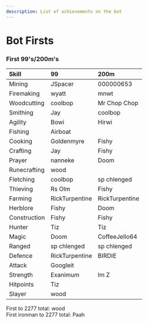 ```yaml
---
description: List of achievements on the bot
---
```


# Bot Firsts

### First 99's/200m's

| Skill | 99 | 200m |
| :--- | :--- | :--- |
| Mining | JSpacer |  000000653 |
| Firemaking | wyatt | mnwt |
| Woodcutting | coolbop | Mr Chop Chop |
| Smithing | Jay | coolbop |
| Agility | Bowi | Hirwi |
| Fishing | Airboat |  |
| Cooking | Goldenmyre | Fishy |
| Crafting | Jay | Fishy |
| Prayer | nanneke | Doom |
| Runecrafting | wood |  |
| Fletching | coolbop | sp chlenged |
| Thieving | Rs Olm | Fishy |
| Farming | RickTurpentine | RickTurpentine |
| Herblore | Fishy | Doom |
| Construction | Fishy | Fishy |
| Hunter | Tiz | Tiz |
| Magic | Doom | CoffeeJello64 |
| Ranged | sp chlenged | sp chlenged |
| Defence | RickTurpentine | BIRDIE |
| Attack | Googleit |  |
| Strength | Exanimum | Im Z |
| Hitpoints | Tiz |  |
| Slayer | wood |  |

First to 2277 total: wood  
First ironman to 2277 total: Paah

